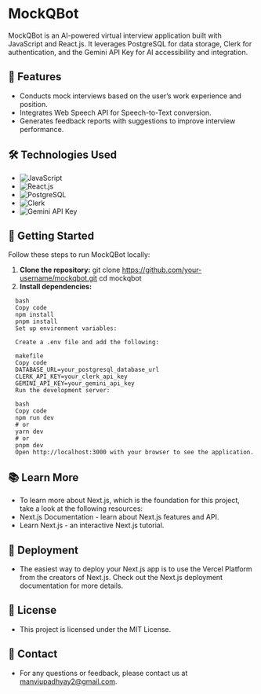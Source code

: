 # MockQBot

MockQBot is an AI-powered virtual interview application built with JavaScript and React.js. It leverages PostgreSQL for data storage, Clerk for authentication, and the Gemini API Key for AI accessibility and integration.

## 🚀 Features

- Conducts mock interviews based on the user’s work experience and position.
- Integrates Web Speech API for Speech-to-Text conversion.
- Generates feedback reports with suggestions to improve interview performance.

## 🛠️ Technologies Used

- ![JavaScript](https://img.shields.io/badge/-JavaScript-yellow)
- ![React.js](https://img.shields.io/badge/-React.js-blue)
- ![PostgreSQL](https://img.shields.io/badge/-PostgreSQL-blue)
- ![Clerk](https://img.shields.io/badge/-Clerk-purple)
- ![Gemini API Key](https://img.shields.io/badge/-Gemini%20API%20Key-orange)

## 🏁 Getting Started

Follow these steps to run MockQBot locally:

1. **Clone the repository:**
   git clone https://github.com/your-username/mockqbot.git
   cd mockqbot
2. **Install dependencies:**
  ```
    bash
    Copy code
    npm install
    pnpm install
    Set up environment variables:

    Create a .env file and add the following:

    makefile
    Copy code
    DATABASE_URL=your_postgresql_database_url
    CLERK_API_KEY=your_clerk_api_key
    GEMINI_API_KEY=your_gemini_api_key
    Run the development server:

    bash
    Copy code
    npm run dev
    # or
    yarn dev
    # or
    pnpm dev
    Open http://localhost:3000 with your browser to see the application.
```

## 📚 Learn More

- To learn more about Next.js, which is the foundation for this project, take a look at the following resources:
- Next.js Documentation - learn about Next.js features and API.
- Learn Next.js - an interactive Next.js tutorial.
## 🚀 Deployment
- The easiest way to deploy your Next.js app is to use the Vercel Platform from the creators of Next.js. Check out the Next.js deployment documentation for more details.

## 📝 License
- This project is licensed under the MIT License.

## 📧 Contact
- For any questions or feedback, please contact us at manviupadhyay2@gmail.com.
